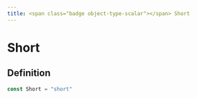 ```yaml
---
title: <span class="badge object-type-scalar"></span> Short
---
```

# <span class="badge object-type-scalar"></span> Short

## Definition

```go
const Short = "short"
```
